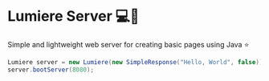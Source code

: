 # Lumiere Server 💻👀
Simple and lightweight web server for creating basic pages using Java ⭐

```java
Lumiere server = new Lumiere(new SimpleResponse("Hello, World", false));
server.bootServer(8080);
```
